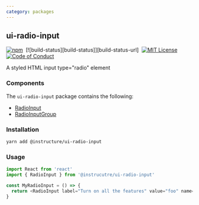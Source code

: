 ```yaml
---
category: packages
---
```


## ui-radio-input

[![npm][npm]][npm-url]&nbsp;
[![build-status][build-status]][build-status-url]&nbsp;
[![MIT License][license-badge]][license]&nbsp;
[![Code of Conduct][coc-badge]][coc]

A styled HTML input type="radio" element

### Components

The `ui-radio-input` package contains the following:

- [RadioInput](#RadioInput)
- [RadioInputGroup](#RadioInputGroup)

### Installation

```sh
yarn add @instructure/ui-radio-input
```

### Usage

```js
import React from 'react'
import { RadioInput } from '@instrucutre/ui-radio-input'

const MyRadioInput = () => {
  return <RadioInput label="Turn on all the features" value="foo" name="bar" />
}
```

[npm]: https://img.shields.io/npm/v/@instructure/ui-radio-input.svg
[npm-url]: https://npmjs.com/package/@instructure/ui-radio-input
[license-badge]: https://img.shields.io/npm/l/instructure-ui.svg?style=flat-square
[license]: https://github.com/instructure/instructure-ui/blob/master/LICENSE
[coc-badge]: https://img.shields.io/badge/code%20of-conduct-ff69b4.svg?style=flat-square
[coc]: https://github.com/instructure/instructure-ui/blob/master/CODE_OF_CONDUCT.md
